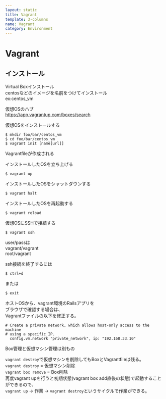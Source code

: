 ```yaml
---
layout: static
title: Vagrant
template: 3-columns
name: Vagrant
category: Environment
---
```


# Vagrant

## インストール

Virtual Boxインストール  
centosなどのイメージを名前をつけてインストール  
ex:centos_vm  

仮想OSのハブ  
https://app.vagrantup.com/boxes/search

仮想OSをインストールする
```
$ mkdir foo/bar/centos_vm
$ cd foo/bar/centos_vm
$ vagrant init [name[url]]
```
Vagrantfileが作成される

インストールしたOSを立ち上げる
```
$ vagrant up
```

インストールしたOSをシャットダウンする
```
$ vagrant halt
```

インストールしたOSを再起動する
```
$ vagrant reload
```

仮想OSにSSHで接続する
```
$ vagrant ssh
```

user/passは    
vagrant/vagrant    
root/vagrant    

ssh接続を終了するには
```
$ ctrl+d
```
または
```
$ exit
```

ホストOSから、vagrant環境のRailsアプリを  
ブラウザで確認する場合は、  
Vagrantファイルの以下を修正する。  

```
# Create a private network, which allows host-only access to the machine
# using a specific IP.
  config.vm.network "private_network", ip: "192.168.33.10"
```

Box管理と仮想マシン管理は別もの  

`vagrant destroy`で仮想マシンを削除してもBoxとVagrantfileは残る。  
`vagrant destroy` = 仮想マシン削除  
`vagrant box remove` = Box削除  
再度vagrant upを行うと初期状態(vagrant box add直後の状態)で起動することができるので、  
`vagrant up` → 作業 → `vagrant destroy`というサイクルで作業ができる。  

